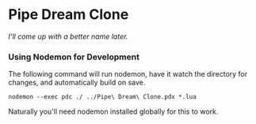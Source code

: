 # Pipe Dream Clone

_I'll come up with a better name later._

### Using Nodemon for Development
The following command will run nodemon, have it watch the directory for changes, and automatically build on save.
```
nodemon --exec pdc ./ ../Pipe\ Dream\ Clone.pdx *.lua
```
Naturally you'll need nodemon installed globally for this to work.
